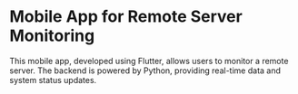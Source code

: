 # Mobile App for Remote Server Monitoring

This mobile app, developed using Flutter, allows users to monitor a remote server. The backend is powered by Python, providing real-time data and system status updates.
